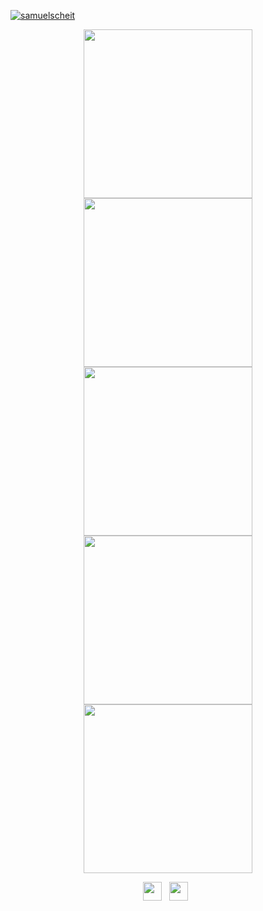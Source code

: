 [![samuelscheit](https://user-images.githubusercontent.com/34555296/226123233-f76b0c5f-7323-4f8f-989e-08a8d043ed5a.png)](https://samuelscheit.com)

<p float="left" align="center">
<a href="https://github.com/fosscord/fosscord"><img src="https://repository-images.githubusercontent.com/333481559/c8d33698-5841-4973-ad4b-fec9c7b35323" width="270" />
<a href="https://github.com/SamuelScheit/discord-bot-client"><img src="https://repository-images.githubusercontent.com/264068012/f07e10fb-6072-41a9-a8c3-51ab379cd6aa" width="270" /></a>
<a href="https://github.com/Trenite/Trenite"><img src="https://repository-images.githubusercontent.com/580009886/c258a829-c8be-437c-be20-248966039d81" width="270" /></a>
<a href="https://github.com/SamuelScheit/puppeteer-stream"><img src="https://repository-images.githubusercontent.com/323476566/402009dd-03ae-463a-b1bc-0b576fe2a2fd" width="270" /></a>
<a href="https://github.com/SamuelScheit/carcassonne-ai"><img src="https://repository-images.githubusercontent.com/313427490/c098d9c6-0601-4144-a004-3f84b2d246fd" width="270" /></a>
</p>

<p float="left" align="center">
  <a href="https://www.linkedin.com/in/samuel-scheit-343436247/"><img src="https://upload.wikimedia.org/wikipedia/commons/thumb/c/ca/LinkedIn_logo_initials.png/640px-LinkedIn_logo_initials.png" width="30" /></a>
  &nbsp;
  <a href="https://twitter.com/SamuelScheit"><img src="https://upload.wikimedia.org/wikipedia/commons/4/4f/Twitter-logo.svg" width="30" /></a>
  &nbsp;
</p>


